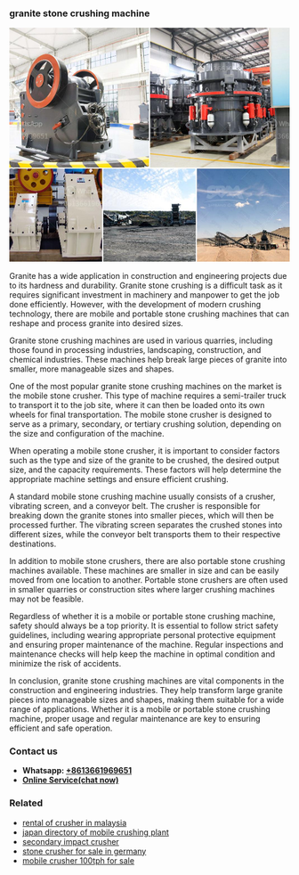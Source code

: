 <h3>granite stone crushing machine</h3><img src='1708499556.jpg' alt=''><p>Granite has a wide application in construction and engineering projects due to its hardness and durability. Granite stone crushing is a difficult task as it requires significant investment in machinery and manpower to get the job done efficiently. However, with the development of modern crushing technology, there are mobile and portable stone crushing machines that can reshape and process granite into desired sizes.</p><p>Granite stone crushing machines are used in various quarries, including those found in processing industries, landscaping, construction, and chemical industries. These machines help break large pieces of granite into smaller, more manageable sizes and shapes.</p><p>One of the most popular granite stone crushing machines on the market is the mobile stone crusher. This type of machine requires a semi-trailer truck to transport it to the job site, where it can then be loaded onto its own wheels for final transportation. The mobile stone crusher is designed to serve as a primary, secondary, or tertiary crushing solution, depending on the size and configuration of the machine.</p><p>When operating a mobile stone crusher, it is important to consider factors such as the type and size of the granite to be crushed, the desired output size, and the capacity requirements. These factors will help determine the appropriate machine settings and ensure efficient crushing.</p><p>A standard mobile stone crushing machine usually consists of a crusher, vibrating screen, and a conveyor belt. The crusher is responsible for breaking down the granite stones into smaller pieces, which will then be processed further. The vibrating screen separates the crushed stones into different sizes, while the conveyor belt transports them to their respective destinations.</p><p>In addition to mobile stone crushers, there are also portable stone crushing machines available. These machines are smaller in size and can be easily moved from one location to another. Portable stone crushers are often used in smaller quarries or construction sites where larger crushing machines may not be feasible.</p><p>Regardless of whether it is a mobile or portable stone crushing machine, safety should always be a top priority. It is essential to follow strict safety guidelines, including wearing appropriate personal protective equipment and ensuring proper maintenance of the machine. Regular inspections and maintenance checks will help keep the machine in optimal condition and minimize the risk of accidents.</p><p>In conclusion, granite stone crushing machines are vital components in the construction and engineering industries. They help transform large granite pieces into manageable sizes and shapes, making them suitable for a wide range of applications. Whether it is a mobile or portable stone crushing machine, proper usage and regular maintenance are key to ensuring efficient and safe operation.</p><h3>Contact us</h3><ul><li><strong>Whatsapp:&nbsp;<a href="https://wa.me/8613661969651">+8613661969651</a></strong></li><li><a href="https://swt.shibang-china.com/?git&amp;zhl&amp;granite stone crushing machine"><strong>Online Service(chat now)</strong></a></li></ul><h3>Related</h3><ul><li><a href='rental of crusher in malaysia.md'>rental of crusher in malaysia</a></li><li><a href='japan directory of mobile crushing plant.md'>japan directory of mobile crushing plant</a></li><li><a href='secondary impact crusher.md'>secondary impact crusher</a></li><li><a href='stone crusher for sale in germany.md'>stone crusher for sale in germany</a></li><li><a href='mobile crusher 100tph for sale.md'>mobile crusher 100tph for sale</a></li></ul>